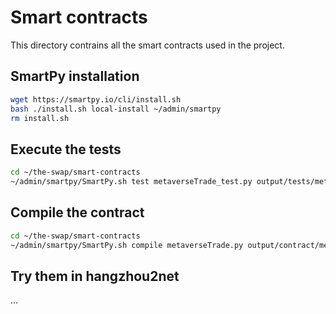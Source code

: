 # Smart contracts

This directory contrains all the smart contracts used in the project.


## SmartPy installation

```bash
wget https://smartpy.io/cli/install.sh
bash ./install.sh local-install ~/admin/smartpy
rm install.sh
```

## Execute the tests

```bash
cd ~/the-swap/smart-contracts
~/admin/smartpy/SmartPy.sh test metaverseTrade_test.py output/tests/metaverseTrade --html --purge
```

## Compile the contract

```bash
cd ~/the-swap/smart-contracts
~/admin/smartpy/SmartPy.sh compile metaverseTrade.py output/contract/metaverseTrade --html --purge
```

## Try them in hangzhou2net

...
